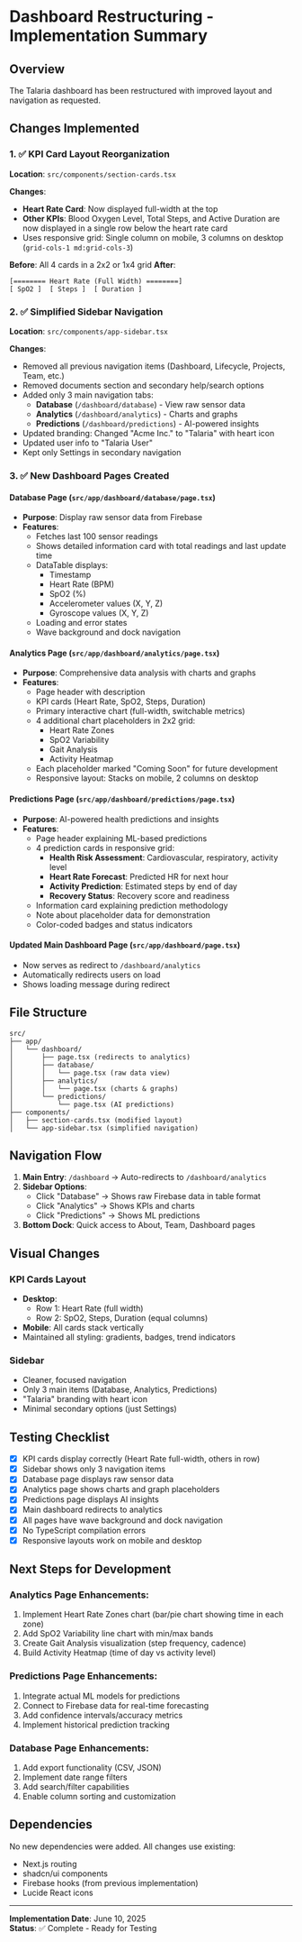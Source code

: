 # Dashboard Restructuring - Implementation Summary

## Overview
The Talaria dashboard has been restructured with improved layout and navigation as requested.

## Changes Implemented

### 1. ✅ KPI Card Layout Reorganization

**Location**: `src/components/section-cards.tsx`

**Changes**:
- **Heart Rate Card**: Now displayed full-width at the top
- **Other KPIs**: Blood Oxygen Level, Total Steps, and Active Duration are now displayed in a single row below the heart rate card
- Uses responsive grid: Single column on mobile, 3 columns on desktop (`grid-cols-1 md:grid-cols-3`)

**Before**: All 4 cards in a 2x2 or 1x4 grid
**After**: 
```
[======== Heart Rate (Full Width) ========]
[ SpO2 ]  [ Steps ]  [ Duration ]
```

### 2. ✅ Simplified Sidebar Navigation

**Location**: `src/components/app-sidebar.tsx`

**Changes**:
- Removed all previous navigation items (Dashboard, Lifecycle, Projects, Team, etc.)
- Removed documents section and secondary help/search options
- Added only 3 main navigation tabs:
  - **Database** (`/dashboard/database`) - View raw sensor data
  - **Analytics** (`/dashboard/analytics`) - Charts and graphs
  - **Predictions** (`/dashboard/predictions`) - AI-powered insights
- Updated branding: Changed "Acme Inc." to "Talaria" with heart icon
- Updated user info to "Talaria User"
- Kept only Settings in secondary navigation

### 3. ✅ New Dashboard Pages Created

#### **Database Page** (`src/app/dashboard/database/page.tsx`)
- **Purpose**: Display raw sensor data from Firebase
- **Features**:
  - Fetches last 100 sensor readings
  - Shows detailed information card with total readings and last update time
  - DataTable displays:
    - Timestamp
    - Heart Rate (BPM)
    - SpO2 (%)
    - Accelerometer values (X, Y, Z)
    - Gyroscope values (X, Y, Z)
  - Loading and error states
  - Wave background and dock navigation

#### **Analytics Page** (`src/app/dashboard/analytics/page.tsx`)
- **Purpose**: Comprehensive data analysis with charts and graphs
- **Features**:
  - Page header with description
  - KPI cards (Heart Rate, SpO2, Steps, Duration)
  - Primary interactive chart (full-width, switchable metrics)
  - 4 additional chart placeholders in 2x2 grid:
    - Heart Rate Zones
    - SpO2 Variability
    - Gait Analysis
    - Activity Heatmap
  - Each placeholder marked "Coming Soon" for future development
  - Responsive layout: Stacks on mobile, 2 columns on desktop

#### **Predictions Page** (`src/app/dashboard/predictions/page.tsx`)
- **Purpose**: AI-powered health predictions and insights
- **Features**:
  - Page header explaining ML-based predictions
  - 4 prediction cards in responsive grid:
    - **Health Risk Assessment**: Cardiovascular, respiratory, activity level
    - **Heart Rate Forecast**: Predicted HR for next hour
    - **Activity Prediction**: Estimated steps by end of day
    - **Recovery Status**: Recovery score and readiness
  - Information card explaining prediction methodology
  - Note about placeholder data for demonstration
  - Color-coded badges and status indicators

#### **Updated Main Dashboard Page** (`src/app/dashboard/page.tsx`)
- Now serves as redirect to `/dashboard/analytics`
- Automatically redirects users on load
- Shows loading message during redirect

## File Structure

```
src/
├── app/
│   └── dashboard/
│       ├── page.tsx (redirects to analytics)
│       ├── database/
│       │   └── page.tsx (raw data view)
│       ├── analytics/
│       │   └── page.tsx (charts & graphs)
│       └── predictions/
│           └── page.tsx (AI predictions)
├── components/
│   ├── section-cards.tsx (modified layout)
│   └── app-sidebar.tsx (simplified navigation)
```

## Navigation Flow

1. **Main Entry**: `/dashboard` → Auto-redirects to `/dashboard/analytics`
2. **Sidebar Options**:
   - Click "Database" → Shows raw Firebase data in table format
   - Click "Analytics" → Shows KPIs and charts
   - Click "Predictions" → Shows ML predictions
3. **Bottom Dock**: Quick access to About, Team, Dashboard pages

## Visual Changes

### KPI Cards Layout
- **Desktop**: 
  - Row 1: Heart Rate (full width)
  - Row 2: SpO2, Steps, Duration (equal columns)
- **Mobile**: All cards stack vertically
- Maintained all styling: gradients, badges, trend indicators

### Sidebar
- Cleaner, focused navigation
- Only 3 main items (Database, Analytics, Predictions)
- "Talaria" branding with heart icon
- Minimal secondary options (just Settings)

## Testing Checklist

- [x] KPI cards display correctly (Heart Rate full-width, others in row)
- [x] Sidebar shows only 3 navigation items
- [x] Database page displays raw sensor data
- [x] Analytics page shows charts and graph placeholders
- [x] Predictions page displays AI insights
- [x] Main dashboard redirects to analytics
- [x] All pages have wave background and dock navigation
- [x] No TypeScript compilation errors
- [x] Responsive layouts work on mobile and desktop

## Next Steps for Development

### Analytics Page Enhancements:
1. Implement Heart Rate Zones chart (bar/pie chart showing time in each zone)
2. Add SpO2 Variability line chart with min/max bands
3. Create Gait Analysis visualization (step frequency, cadence)
4. Build Activity Heatmap (time of day vs activity level)

### Predictions Page Enhancements:
1. Integrate actual ML models for predictions
2. Connect to Firebase data for real-time forecasting
3. Add confidence intervals/accuracy metrics
4. Implement historical prediction tracking

### Database Page Enhancements:
1. Add export functionality (CSV, JSON)
2. Implement date range filters
3. Add search/filter capabilities
4. Enable column sorting and customization

## Dependencies

No new dependencies were added. All changes use existing:
- Next.js routing
- shadcn/ui components
- Firebase hooks (from previous implementation)
- Lucide React icons

---

**Implementation Date**: June 10, 2025  
**Status**: ✅ Complete - Ready for Testing
